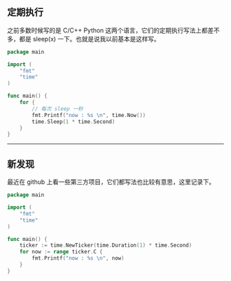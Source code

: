 ## 定期执行
之前多数时候写的是 C/C++ Python 这两个语言，它们的定期执行写法上都差不多，都是 sleep(x) 一下。也就是说我以前基本是这样写。
```go
package main

import (
	"fmt"
	"time"
)

func main() {
	for {
        // 每次 sleep 一秒
		fmt.Printf("now : %s \n", time.Now())
		time.Sleep(1 * time.Second)
	}
}
```

---

## 新发现
最近在 github 上看一些第三方项目，它们都写法也比较有意思，这里记录下。
```go
package main

import (
	"fmt"
	"time"
)

func main() {
	ticker := time.NewTicker(time.Duration(1) * time.Second)
	for now := range ticker.C {
		fmt.Printf("now : %s \n", now)
	}
}
```

